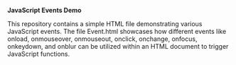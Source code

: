 **JavaScript Events Demo**


This repository contains a simple HTML file demonstrating various JavaScript events. 
The file Event.html showcases how different events like onload, onmouseover, onmouseout, onclick, onchange, onfocus, onkeydown, 
and onblur can be utilized within an HTML document to trigger JavaScript functions.
